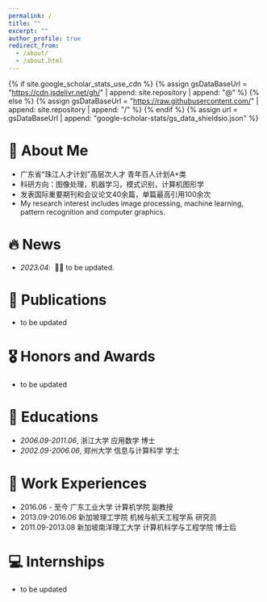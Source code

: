 ```yaml
---
permalink: /
title: ""
excerpt: ""
author_profile: true
redirect_from: 
  - /about/
  - /about.html
---
```


{% if site.google_scholar_stats_use_cdn %}
{% assign gsDataBaseUrl = "https://cdn.jsdelivr.net/gh/" | append: site.repository | append: "@" %}
{% else %}
{% assign gsDataBaseUrl = "https://raw.githubusercontent.com/" | append: site.repository | append: "/" %}
{% endif %}
{% assign url = gsDataBaseUrl | append: "google-scholar-stats/gs_data_shieldsio.json" %}

<span class='anchor' id='about-me'></span>

# 👤 About Me
- 广东省“珠江人才计划”高层次人才   青年百人计划A+类
- 科研方向：图像处理，机器学习，模式识别，计算机图形学 
- 发表国际重要期刊和会议论文40余篇，单篇最高引用100余次
- My research interest includes image processing, machine learning, pattern recognition and computer graphics.


# 🔥 News
- *2023.04*: &nbsp;🎉🎉 to be updated. 


# 📝 Publications 

- to be updated

# 🎖 Honors and Awards
- to be updated 

# 📖 Educations
- *2006.09-2011.06*, 浙江大学 应用数学 博士
- *2002.09-2006.06*, 郑州大学 信息与计算科学 学士
     

# 💬 Work Experiences
- 2016.06  -  至今      广东工业大学 计算机学院 副教授
- 2013.09-2016.06        新加坡理工学院 机械与航天工程学系 研究员
- 2011.09-2013.08     新加坡南洋理工大学 计算机科学与工程学院 博士后


# 💻 Internships
- to be updated